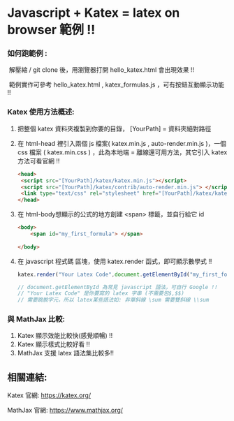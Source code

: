 # Javascript + Katex = latex on browser 範例 !!

### 如何跑範例 : 

​	解壓縮 / git clone 後，用瀏覽器打開 hello_katex.html 會出現效果 !! 

​	範例實作可參考 hello_katex.html , katex_formulas.js ，可有按鈕互動顯示功能 !!

### Katex 使用方法概述:

1. 把整個 katex 資料夾複製到你要的目錄， [YourPath] = 資料夾絕對路徑    

2. 在 html-head 裡引入兩個 js 檔案( katex.min.js , auto-render.min.js )，一個 css 檔案 ( katex.min.css ) ，此為本地端 = 離線還可用方法，其它引入 katex 方法可看官網 !!

   ```html
   <head>
   	<script src="[YourPath]/katex/katex.min.js"></script>
   	<script src="[YourPath]/katex/contrib/auto-render.min.js"> </script>
   	<link type="text/css" rel="stylesheet" href="[YourPath]/katex/katex.min.css"></script>
   </head>
   ```


3. 在 html-body想顯示的公式的地方創建 \<span\> 標籤，並自行給它 id 

   ```html
   <body>
       <span id="my_first_formula"> </span>
       
   </body>
   ```

4. 在 javascript 程式碼 區塊，使用 katex.render 函式，即可顯示數學式 !!

   ```javascript
   katex.render("Your Latex Code",document.getElementById("my_first_formula"))
   
   // document.getElementById 為常見 javascript 語法，可自行 Google !!
   // "Your Latex Code" 是你要寫的 latex 字串 (不需要包$,$$) 
   // 需要跳脫字元，所以 latex某些語法如: 非單斜線 \sum 需要雙斜線 \\sum 
   ```



### 與 MathJax 比較:  

1.  Katex 顯示效能比較快(感覺順暢) !!
2.  Katex 顯示樣式比較好看 !!
3.  MathJax 支援 latex 語法集比較多!!

## 相關連結: 

Katex 官網: https://katex.org/

MathJax 官網: <https://www.mathjax.org/>